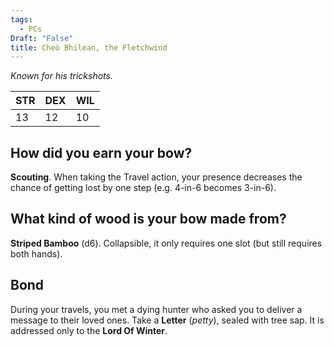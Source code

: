 ```yaml
---
tags:
  - PCs
Draft: "False"
title: Cheò Bhilean, the Fletchwind
---
```


*Known for his trickshots.* 

| STR | DEX | WIL |
| --- | --- | --- |
| 13  | 12  | 10  |

## How did you earn your bow?
**Scouting**. When taking the Travel action, your presence decreases the chance of getting lost by one step (e.g. 4-in-6 becomes 3-in-6).
## What kind of wood is your bow made from?
**Striped Bamboo** (d6). Collapsible, it only requires one slot (but still requires both hands).
## Bond
During your travels, you met a dying hunter who asked you to deliver a message to their loved ones. Take a **Letter** (_petty_), sealed with tree sap. It is addressed only to the **Lord Of Winter**.